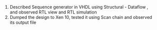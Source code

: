 1. Described Sequence generator in VHDL using Structural - Dataflow ,
and observed RTL view and RTL simulation
2. Dumped the design to Xen 10, tested it using Scan chain and observed
its output file
